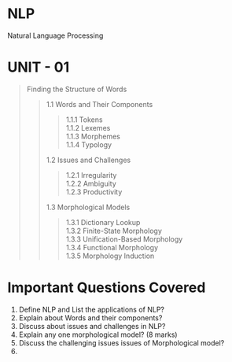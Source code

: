 # NLP
Natural Language Processing

# UNIT - 01
> Finding the Structure of Words
> 
>> 1.1 Words and Their Components
>> 
>>> 1.1.1 Tokens<br/>
>>> 1.1.2 Lexemes<br/>
>>> 1.1.3 Morphemes<br/>
>>> 1.1.4 Typology
>>> 
>> 1.2 Issues and Challenges
>> 
>>> 1.2.1 Irregularity<br/>
>>> 1.2.2 Ambiguity<br/>
>>> 1.2.3 Productivity
>>> 
>> 1.3 Morphological Models
>> 
>>> 1.3.1 Dictionary Lookup<br/>
>>> 1.3.2 Finite-State Morphology<br/>
>>> 1.3.3 Unification-Based Morphology<br/>
>>> 1.3.4 Functional Morphology<br/>
>>> 1.3.5 Morphology Induction<br/>


# Important Questions Covered

1. Define NLP and List the applications of NLP?
2. Explain about Words and their components?
3. Discuss about issues and challenges in NLP?
4. Explain any one morphological model? (8 marks)
5. Discuss the challenging issues issues of Morphological model?
6. 
